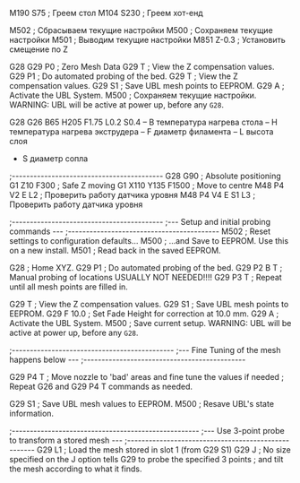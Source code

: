 M190 S75        ; Греем стол
M104 S230       ; Греем хот-енд

M502            ; Сбрасываем текущие настройки
M500            ; Сохраняем текущие настройки
M501            ; Выводим текущие настройки
M851 Z-0.3      ; Установить смещение по Z

G28
G29 P0          ; Zero Mesh Data
G29 T           ; View the Z compensation values.
G29 P1          ; Do automated probing of the bed.
G29 T           ; View the Z compensation values.
G29 S1          ; Save UBL mesh points to EEPROM.
G29 A           ; Activate the UBL System.
M500            ; Сохраняем текущие настройки. WARNING: UBL will be active at power up, before any `G28`.

G28 
G26 B65 H205 F1.75 L0.2 S0.4
 – B температура нагрева стола
 – H температура нагрева экструдера
 – F диаметр филамента
 – L высота слоя 
 - S диаметр сопла

;------------------------------------------
G28
G90                 ; Absolute positioning
G1 Z10 F300         ; Safe Z moving
G1 X110 Y135 F1500  ; Move to centre
M48 P4 V2 E L2      ; Проверить работу датчика уровня
M48 P4 V4 E S1 L3   ; Проверить работу датчика уровня

;------------------------------------------
;--- Setup and initial probing commands ---
;------------------------------------------
M502            ; Reset settings to configuration defaults...
M500            ; ...and Save to EEPROM. Use this on a new install.
M501            ; Read back in the saved EEPROM.  

G28             ; Home XYZ.
G29 P1          ; Do automated probing of the bed.
G29 P2 B T      ; Manual probing of locations USUALLY NOT NEEDED!!!!
G29 P3 T        ; Repeat until all mesh points are filled in.

G29 T           ; View the Z compensation values.
G29 S1          ; Save UBL mesh points to EEPROM.
G29 F 10.0      ; Set Fade Height for correction at 10.0 mm.
G29 A           ; Activate the UBL System.
M500            ; Save current setup. WARNING: UBL will be active at power up, before any `G28`.

;---------------------------------------------
;--- Fine Tuning of the mesh happens below ---
;---------------------------------------------
                
G29 P4 T        ; Move nozzle to 'bad' areas and fine tune the values if needed
                ; Repeat G26 and G29 P4 T  commands as needed.

G29 S1          ; Save UBL mesh values to EEPROM.
M500            ; Resave UBL's state information.

;----------------------------------------------------
;--- Use 3-point probe to transform a stored mesh ---
;----------------------------------------------------
G29 L1          ; Load the mesh stored in slot 1 (from G29 S1)
G29 J           ; No size specified on the J option tells G29 to probe the specified 3 points
                ; and tilt the mesh according to what it finds.

